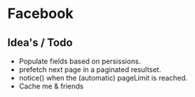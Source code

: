 # Facebook

## Idea's / Todo

* Populate fields based on persissions.
* prefetch next page in a paginated resultset.
* notice() when the (automatic) pageLimit is reached.
* Cache me & friends